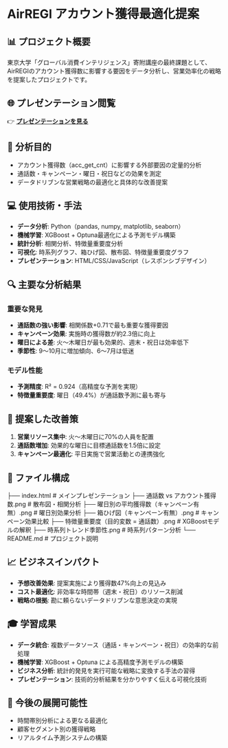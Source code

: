 # AirREGI アカウント獲得最適化提案

## 📊 プロジェクト概要
東京大学「グローバル消費インテリジェンス」寄附講座の最終課題として、AirREGIのアカウント獲得数に影響する要因をデータ分析し、営業効率化の戦略を提案したプロジェクトです。

## 🌐 プレゼンテーション閲覧
👉 **[プレゼンテーションを見る](https://yumiuse.github.io/AirRegi-presentation/)**

## 🎯 分析目的
- アカウント獲得数（acc_get_cnt）に影響する外部要因の定量的分析
- 通話数・キャンペーン・曜日・祝日などの効果を測定
- データドリブンな営業戦略の最適化と具体的な改善提案

## 💻 使用技術・手法
- **データ分析**: Python（pandas, numpy, matplotlib, seaborn）
- **機械学習**: XGBoost + Optuna最適化による予測モデル構築
- **統計分析**: 相関分析、特徴量重要度分析
- **可視化**: 時系列グラフ、箱ひげ図、散布図、特徴量重要度グラフ
- **プレゼンテーション**: HTML/CSS/JavaScript（レスポンシブデザイン）

## 🔍 主要な分析結果

### 重要な発見
- **通話数の強い影響**: 相関係数+0.71で最も重要な獲得要因
- **キャンペーン効果**: 実施時の獲得数が約2.3倍に向上
- **曜日による差**: 火〜木曜日が最も効果的、週末・祝日は効率低下
- **季節性**: 9〜10月に増加傾向、6〜7月は低迷

### モデル性能
- **予測精度**: R² = 0.924（高精度な予測を実現）
- **特徴量重要度**: 曜日（49.4%）が通話数予測に最も寄与

## 🎯 提案した改善策
1. **営業リソース集中**: 火〜木曜日に70%の人員を配置
2. **通話数増加**: 効果的な曜日に目標通話数を1.5倍に設定
3. **キャンペーン最適化**: 平日実施で営業活動との連携強化

## 📁 ファイル構成
├── index.html                           # メインプレゼンテーション
├── 通話数 vs アカウント獲得数.png           # 散布図・相関分析
├── 曜日別の平均獲得数（キャンペーン有無）.png  # 曜日別効果分析
├── 箱ひげ図（キャンペーン有無）.png          # キャンペーン効果比較
├── 特徴量重要度（目的変数 = 通話数）.png     # XGBoostモデルの解釈
├── 時系列トレンド季節性.png                # 時系列パターン分析
└── README.md                            # プロジェクト説明
## 📈 ビジネスインパクト
- **予想改善効果**: 提案実施により獲得数47%向上の見込み
- **コスト最適化**: 非効率な時間帯（週末・祝日）のリソース削減
- **戦略の根拠**: 勘に頼らないデータドリブンな意思決定の実現

## 🎓 学習成果
- **データ統合**: 複数データソース（通話・キャンペーン・祝日）の効率的な前処理
- **機械学習**: XGBoost + Optuna による高精度予測モデルの構築
- **ビジネス分析**: 統計的発見を実行可能な戦略に変換する手法の習得
- **プレゼンテーション**: 技術的分析結果を分かりやすく伝える可視化技術

## 🔄 今後の展開可能性
- 時間帯別分析による更なる最適化
- 顧客セグメント別の獲得戦略
- リアルタイム予測システムの構築
